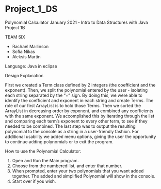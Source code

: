 # Project_1_DS

Polynomial Calculator
January 2021 - Intro to Data Structures with Java
Project 1B

TEAM SIX
 - Rachael Mallinson
 - Sofia Nikas
 - Aleksis Martin

Language: Java in eclipse

Design Explanation

First we created a Term class defined by 2 integers (the coefficient and the exponent). Then, we split the polynomial entered by the user - isolating each string separated by the “+” sign. By doing this, we were able to identify the coefficient and exponent in each string and create Terms. The role of our first ArrayList is to hold those Terms. 
Then we sorted the ArrayList in decreasing order by exponent, and combined any coefficients with the same exponent.  We accomplished this by iterating through the list and comparing each term’s exponent to every other term, to see if they needed to be combined. 
The last step was to output the resulting  polynomial to the console as a string in a user-friendly fashion.
For additional usability we added menu options, giving the user the opportunity to continue adding polynomials or to exit the program.


How to use the Polynomial Calculator:
1. Open and Run the Main program.
2. Choose from the numbered list, and enter that number.
3. When prompted, enter your two polynomials that you want added together.
   The added and simplified Polynomial will show in the console.
4. Start over if you wish.
